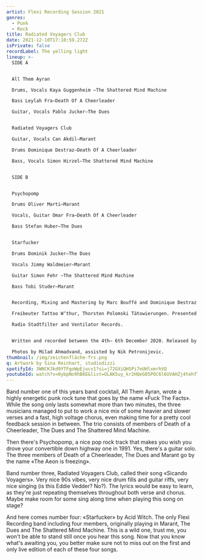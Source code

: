 ```yaml
---
artist: Flexi Recording Session 2021
genres:
  - Punk
  - Rock
title: Radiated Voyagers Club
date: 2021-12-10T17:10:59.272Z
isPrivate: false
recordLabel: The yelling light
lineup: >-
  SIDE A


  All Them Ayran

  Drums, Vocals Kaya Guggenheim –The Shattered Mind Machine

  Bass Leylah Fra–Death Of A Cheerleader

  Guitar, Vocals Pablo Jucker–The Dues


  Radiated Voyagers Club

  Guitar, Vocals Can Akdil–Marant

  Drums Dominique Destraz–Death Of A Cheerleader

  Bass, Vocals Simon Hirzel–The Shattered Mind Machine


  SIDE B


  Psychopomp

  Drums Oliver Marti–Marant

  Vocals, Guitar Omar Fra–Death Of A Cheerleader

  Bass Stefan Huber–The Dues


  Starfucker

  Drums Dominik Jucker–The Dues

  Vocals Jimmy Waldmeier–Marant

  Guitar Simon Fehr –The Shattered Mind Machine

  Bass Tobi Studer–Marant


  Recording, Mixing and Mastering by Marc Bouffé and Dominique Destraz at Rotfarb Studio. Artwork by Sina Reinhart, studiodizzi. Sponsored by Backstage Winterthur, Gasthof zum Widder,

  Freibeuter Tattoo W‘thur, Thorsten Polomski Tätowierungen. Presented by Noise City Winterthur and The yelling light. Special thanks goes to Coucou Magazin, Kraftfeld,

  Radio Stadtfilter and Ventilator Records. 


  Written and recorded between the 4th– 6th December 2020. Released by The Yelling Light 2021.

  Photos by Milad Ahmadvand, assisted by Nik Petronijevic.
thumbnail: /img/zeichenfläche-frs.png
q: Artwork by Sina Reinhart, studiodizzi
spotifyId: 3WNCKJkd9YTFgoWpEjucv1?si=j72GXiQHSPi7eUHlxmrhVQ
youtubeId: watch?v=0ybpNo9hB6E&list=OLAK5uy_kr2HQeG05POC6l6UVAHZj4tehfTnFyoLI
---
```

Band number one of this years band cocktail, All Them Ayran, wrote a highly energetic punk rock tune that goes by the name «Fuck The Facts». While the song only lasts somewhat more than two minutes, the three musicians managed to put to work a nice mix of some heavier and slower verses and a fast, high voltage chorus, even making time for a pretty cool feedback session in between. The trio consists of members of Death of a Cheerleader, The Dues and The Shattered Mind Machine. 

Then there's Psychopomp, a nice pop rock track that makes you wish you drove your convertible down highway one in 1991. Yes, there's a guitar solo. The three members of Death of a Cheerleader, The Dues and Marant go by the name «The Aeon is freezing». 

Band number three, Radiated Voyagers Club, called their song «Sicando Voyagers». Very nice 90s vibes, very nice drum fills and guitar riffs, very nice singing (is this Eddie Vedder? No?). The lyrics would be easy to learn, as they're just repeating themselves throughout both verse and chorus. Maybe make room for some sing along time when playing this song on stage? 

And here comes number four: «Starfucker» by Acid Witch. The only Flexi Recording band including four members, originally playing in Marant, The Dues and The Shattered Mind Machine. This is a wild one, trust me, you won't be able to stand still once you hear this song. Now that you know what's awaiting you, you better make sure not to miss out on the first and only live edition of each of these four songs.